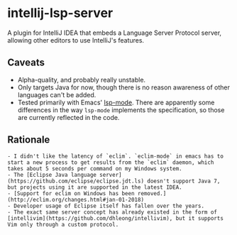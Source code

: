 # intellij-lsp-server
A plugin for IntelliJ IDEA that embeds a Language Server Protocol server, allowing other editors to use IntelliJ's features.

## Caveats
- Alpha-quality, and probably really unstable.
- Only targets Java for now, though there is no reason awareness of other languages can't be added.
- Tested primarily with Emacs' [lsp-mode](https://github.com/emacs-lsp/lsp-mode). There are apparently some differences in the way `lsp-mode` implements the specification, so those are currently reflected in the code.

## Rationale
    - I didn't like the latency of `eclim`. `eclim-mode` in emacs has to start a new process to get results from the `eclim` daemon, which takes about 5 seconds per command on my Windows system.
    - The [Eclipse Java language server](https://github.com/eclipse/eclipse.jdt.ls) doesn't support Java 7, but projects using it are supported in the latest IDEA.
    - [Support for eclim on Windows has been removed.](http://eclim.org/changes.html#jan-01-2018)
    - Developer usage of Eclipse itself has fallen over the years.
    - The exact same server concept has already existed in the form of [intellivim](https://github.com/dhleong/intellivim), but it supports Vim only through a custom protocol.
